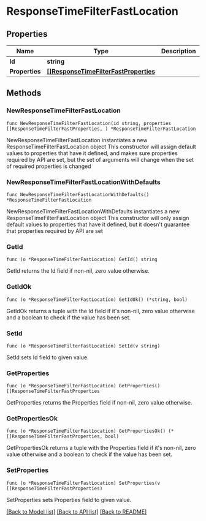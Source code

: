 # ResponseTimeFilterFastLocation

## Properties

Name | Type | Description | Notes
------------ | ------------- | ------------- | -------------
**Id** | **string** |  | 
**Properties** | [**[]ResponseTimeFilterFastProperties**](ResponseTimeFilterFastProperties.md) |  | 

## Methods

### NewResponseTimeFilterFastLocation

`func NewResponseTimeFilterFastLocation(id string, properties []ResponseTimeFilterFastProperties, ) *ResponseTimeFilterFastLocation`

NewResponseTimeFilterFastLocation instantiates a new ResponseTimeFilterFastLocation object
This constructor will assign default values to properties that have it defined,
and makes sure properties required by API are set, but the set of arguments
will change when the set of required properties is changed

### NewResponseTimeFilterFastLocationWithDefaults

`func NewResponseTimeFilterFastLocationWithDefaults() *ResponseTimeFilterFastLocation`

NewResponseTimeFilterFastLocationWithDefaults instantiates a new ResponseTimeFilterFastLocation object
This constructor will only assign default values to properties that have it defined,
but it doesn't guarantee that properties required by API are set

### GetId

`func (o *ResponseTimeFilterFastLocation) GetId() string`

GetId returns the Id field if non-nil, zero value otherwise.

### GetIdOk

`func (o *ResponseTimeFilterFastLocation) GetIdOk() (*string, bool)`

GetIdOk returns a tuple with the Id field if it's non-nil, zero value otherwise
and a boolean to check if the value has been set.

### SetId

`func (o *ResponseTimeFilterFastLocation) SetId(v string)`

SetId sets Id field to given value.


### GetProperties

`func (o *ResponseTimeFilterFastLocation) GetProperties() []ResponseTimeFilterFastProperties`

GetProperties returns the Properties field if non-nil, zero value otherwise.

### GetPropertiesOk

`func (o *ResponseTimeFilterFastLocation) GetPropertiesOk() (*[]ResponseTimeFilterFastProperties, bool)`

GetPropertiesOk returns a tuple with the Properties field if it's non-nil, zero value otherwise
and a boolean to check if the value has been set.

### SetProperties

`func (o *ResponseTimeFilterFastLocation) SetProperties(v []ResponseTimeFilterFastProperties)`

SetProperties sets Properties field to given value.



[[Back to Model list]](../README.md#documentation-for-models) [[Back to API list]](../README.md#documentation-for-api-endpoints) [[Back to README]](../README.md)


